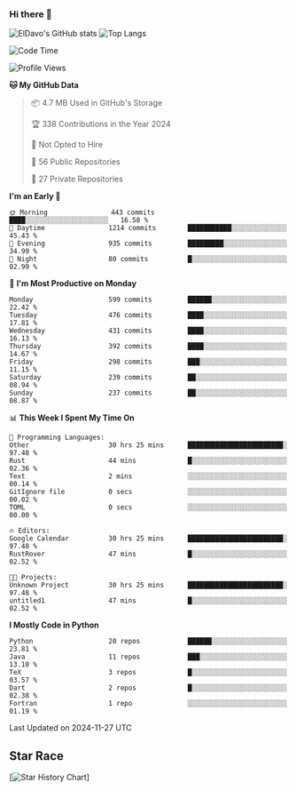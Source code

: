 ### Hi there 👋
![ElDavo's GitHub stats](https://github-readme-stats.vercel.app/api?username=ElDavoo&show_icons=true&theme=chartreuse-dark)
![Top Langs](https://github-readme-stats.vercel.app/api/top-langs/?username=ElDavoo&theme=chartreuse-dark&layout=compact)

<!--START_SECTION:waka-->
![Code Time](http://img.shields.io/badge/Code%20Time-2%2C174%20hrs%2055%20mins-blue)

![Profile Views](http://img.shields.io/badge/Profile%20Views-5-blue)

**🐱 My GitHub Data** 

> 📦 4.7 MB Used in GitHub's Storage 
 > 
> 🏆 338 Contributions in the Year 2024
 > 
> 🚫 Not Opted to Hire
 > 
> 📜 56 Public Repositories 
 > 
> 🔑 27 Private Repositories 
 > 
**I'm an Early 🐤** 

```text
🌞 Morning                443 commits         ████░░░░░░░░░░░░░░░░░░░░░   16.58 % 
🌆 Daytime                1214 commits        ███████████░░░░░░░░░░░░░░   45.43 % 
🌃 Evening                935 commits         █████████░░░░░░░░░░░░░░░░   34.99 % 
🌙 Night                  80 commits          █░░░░░░░░░░░░░░░░░░░░░░░░   02.99 % 
```
📅 **I'm Most Productive on Monday** 

```text
Monday                   599 commits         ██████░░░░░░░░░░░░░░░░░░░   22.42 % 
Tuesday                  476 commits         ████░░░░░░░░░░░░░░░░░░░░░   17.81 % 
Wednesday                431 commits         ████░░░░░░░░░░░░░░░░░░░░░   16.13 % 
Thursday                 392 commits         ████░░░░░░░░░░░░░░░░░░░░░   14.67 % 
Friday                   298 commits         ███░░░░░░░░░░░░░░░░░░░░░░   11.15 % 
Saturday                 239 commits         ██░░░░░░░░░░░░░░░░░░░░░░░   08.94 % 
Sunday                   237 commits         ██░░░░░░░░░░░░░░░░░░░░░░░   08.87 % 
```


📊 **This Week I Spent My Time On** 

```text
💬 Programming Languages: 
Other                    30 hrs 25 mins      ████████████████████████░   97.48 % 
Rust                     44 mins             █░░░░░░░░░░░░░░░░░░░░░░░░   02.36 % 
Text                     2 mins              ░░░░░░░░░░░░░░░░░░░░░░░░░   00.14 % 
GitIgnore file           0 secs              ░░░░░░░░░░░░░░░░░░░░░░░░░   00.02 % 
TOML                     0 secs              ░░░░░░░░░░░░░░░░░░░░░░░░░   00.00 % 

🔥 Editors: 
Google Calendar          30 hrs 25 mins      ████████████████████████░   97.48 % 
RustRover                47 mins             █░░░░░░░░░░░░░░░░░░░░░░░░   02.52 % 

🐱‍💻 Projects: 
Unknown Project          30 hrs 25 mins      ████████████████████████░   97.48 % 
untitled1                47 mins             █░░░░░░░░░░░░░░░░░░░░░░░░   02.52 % 
```

**I Mostly Code in Python** 

```text
Python                   20 repos            ██████░░░░░░░░░░░░░░░░░░░   23.81 % 
Java                     11 repos            ███░░░░░░░░░░░░░░░░░░░░░░   13.10 % 
TeX                      3 repos             █░░░░░░░░░░░░░░░░░░░░░░░░   03.57 % 
Dart                     2 repos             █░░░░░░░░░░░░░░░░░░░░░░░░   02.38 % 
Fortran                  1 repo              ░░░░░░░░░░░░░░░░░░░░░░░░░   01.19 % 
```




 Last Updated on 2024-11-27 UTC
<!--END_SECTION:waka-->

## Star Race

[![Star History Chart](https://api.star-history.com/svg?repos=ElDavoo/WhatsApp-Crypt14-Crypt15-Decrypter,ElDavoo/TuringOS,EliteAndroidApps/WhatsApp-Crypt12-Decrypter,KnugiHK/Whatsapp-Chat-Exporter&type=Date)]
